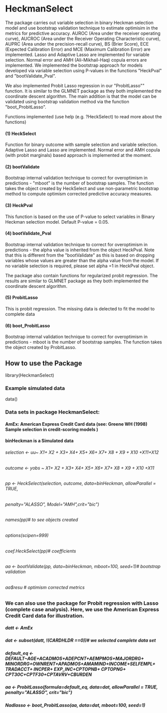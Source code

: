 # HeckmanSelect

The package carries out variable selection in binary Heckman selection model and use bootstrap validation technique to estimate optimisim in the metrics for predictive accuracy. AUROC (Area under the receiver operating curve), 
AUCROC (Area under the Receiver Operating Characteristic curve), AUPRC (Area under the precision-recall curve), BS (Brier Score), ECE (Expected Calibration Error) and MCE (Maximum Calibration Error) are implemented.
Lasso and Adaptive Lasso are implemented for variable selection. Normal error and AMH (Ali-Mikhail-Haq) copula errors are implemented. We implemented the 
bootstrap approach for models developed via variable selection using P-values in the functions "HeckPval" and "bootValidate_Pval".

We also implemented Probit Lasso regression in our "ProbitLasso"" function. It is similar to the GLMNET package as they both implemented the coordinate descent
algorithm. The main addition is that the model can be validated using bootstrap validation method via the function "boot_ProbitLasso".

Functions implemented (use help (e.g. ?HeckSelect) to read more about the functions)
#### (1) HeckSelect 
  Function for binary outcome with sample selection and variable selection. Adaptive Lasso and Lasso are implemented. Normal error and AMH copula (with probit marginals)     based approach is implemented at the moment.
 
#### (2) bootValidate
  Bootstrap internal validation technique to correct for overoptimism in predictions - "mboot" is the number of bootstrap samples. The function takes the object created by
  HeckSelect and use non-parametric bootstrap method to compute optimism corrected predictive accuracy measures.
 
#### (3) HeckPval
  This function is based on the use of P-value to select variables in Binary Heckman selection model. Default P-value = 0.05. 
  
#### (4) bootValidate_Pval
  Bootstrap internal validation technique to correct for overoptimism in predictions - the alpha value is inherited from the object HeckPval.
  Note that this is different from the "bootValidate" as this is based on dropping variables whose values are greater than the alpha value from the model. If no variable
  selection is required, please set alpha =1 in HeckPval object.
  

The package also contain functions for regularized probit regression. The results are similar to GLMNET package as they both implemented the coordinate descent algorithm.

#### (5) ProbitLasso
  This is probit regression. The missing data is delected to fit the model to complete data
    
#### (6) boot_ProbitLasso
  Bootstrap internal validation technique to correct for overoptimism in predictions - mboot is the number of bootstrap samples. The function takes the object created by 
  ProbitLasso.
    
## How to use the Package
 library(HeckmanSelect)
### Example simulated data
data()
### Data sets in package HeckmanSelect:
#### AmEx: American Express Credit Card data (see: Greene WH (1998) Sample selection in credit-scoring models )
#### binHeckman is a Simulated data



###### selection <- uu~ X1+ X2 + X3+ X4+ X5+ X6+ X7+ X8 + X9 + X10 +X11+X12
###### outcome <- yobs ~ X1+ X2 + X3+ X4+ X5+ X6+ X7+ X8 + X9 + X10 +X11

###### pp <- HeckSelect(selection, outcome, data=binHeckman, allowParallel = TRUE,
###### penalty="ALASSO", Model="AMH",crit="bic")
###### names(pp)# to see objects created
###### options(scipen=999)
###### coef.HeckSelect(pp)# coefficients
###### aa <- bootValidate(pp, data=binHeckman, mboot=100, seed=1)# bootstrap validation
###### aa$resu # optimism corrected metrics



### We can also use the package for Probit regression with Lasso (complete case analysis). Here, we use the American Express Credit Card data for illustration.

##### datt <- AmEx
##### dat <- subset(datt,  !(CARDHLDR ==0))# we selected complete data set
##### default_eq <- DEFAULT~AGE+ACADMOS+ADEPCNT+AEMPMOS+MAJORDRG+ MINORDRG+OWNRENT+APADMOS+AMAMIND+INCOME+SELFEMPL+ TRADACCT+ INCPER+ EXP_INC+CPTOPNB+ CPTOPNG+ CPT30C+CPTF30+CPTAVRV+CBURDEN

##### aa <- ProbitLasso(formula=default_eq, data=dat, allowParallel = TRUE, penalty="ALASSO", crit="bic")
##### Nadlasso <- boot_ProbitLasso(aa, data=dat, mboot=100, seed=1)
